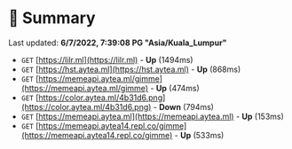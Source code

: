 # 📖 Summary
Last updated: **6/7/2022, 7:39:08 PG "Asia/Kuala_Lumpur"**

- `GET` [https://lilr.ml](https://lilr.ml) - **Up** (1494ms)
- `GET` [https://hst.aytea.ml](https://hst.aytea.ml) - **Up** (868ms)
- `GET` [https://memeapi.aytea.ml/gimme](https://memeapi.aytea.ml/gimme) - **Up** (474ms)
- `GET` [https://color.aytea.ml/4b31d6.png](https://color.aytea.ml/4b31d6.png) - **Down** (794ms)
- `GET` [https://memeapi.aytea.ml](https://memeapi.aytea.ml) - **Up** (153ms)
- `GET` [https://memeapi.aytea14.repl.co/gimme](https://memeapi.aytea14.repl.co/gimme) - **Up** (533ms)
